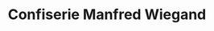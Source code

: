 ---
title: "Confiserie Manfred Wiegand"
url: /brunn-am-gebirge/confiserie-manfred-wiegand/
shop: Süßwaren
---